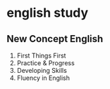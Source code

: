 # english study

## New Concept English

1. First Things First
2. Practice & Progress
3. Developing Skills
4. Fluency in English
